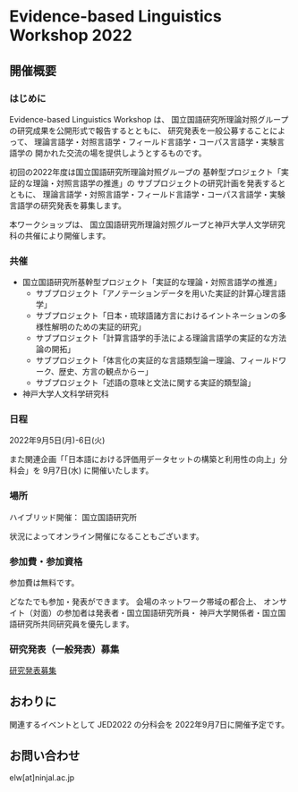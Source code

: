 # Evidence-based Linguistics Workshop 2022

## 開催概要

### はじめに
Evidence-based Linguistics Workshop は、
国立国語研究所理論対照グループの研究成果を公開形式で報告するとともに、
研究発表を一般公募することによって、
理論言語学・対照言語学・フィールド言語学・コーパス言語学・実験言語学の
開かれた交流の場を提供しようとするものです。

初回の2022年度は国立国語研究所理論対照グループの
基幹型プロジェクト「実証的な理論・対照言語学の推進」の
サブプロジェクトの研究計画を発表するとともに、
理論言語学・対照言語学・フィールド言語学・コーパス言語学・実験言語学の研究発表を募集します。

本ワークショップは、
国立国語研究所理論対照グループと神戸大学人文学研究科の共催により開催します。

### 共催

- 国立国語研究所基幹型プロジェクト「実証的な理論・対照言語学の推進」
  - サブプロジェクト「アノテーションデータを用いた実証的計算心理言語学」
  - サブプロジェクト「日本・琉球語諸方言におけるイントネーションの多様性解明のための実証的研究」
  - サブプロジェクト「計算言語学的手法による理論言語学の実証的な方法論の開拓」
  - サブプロジェクト「体言化の実証的な言語類型論ー理論、フィールドワーク、歴史、方言の観点からー」  
  - サブプロジェクト「述語の意味と文法に関する実証的類型論」
- 神戸大学人文科学研究科  

### 日程

2022年9月5日(月)-6日(火)

また関連企画「「日本語における評価用データセットの構築と利用性の向上」分科会」を 9月7日(水) に開催いたします。

### 場所

ハイブリッド開催：
国立国語研究所

状況によってオンライン開催になることもございます。

### 参加費・参加資格

参加費は無料です。

どなたでも参加・発表ができます。
会場のネットワーク帯域の都合上、
オンサイト（対面）の参加者は発表者・国立国語研究所員・
神戸大学関係者・国立国語研究所共同研究員を優先します。


### 研究発表（一般発表）募集

[研究発表募集](cfp.md)

## おわりに

関連するイベントとして JED2022 の分科会を 2022年9月7日に開催予定です。

## お問い合わせ

elw[at]ninjal.ac.jp
